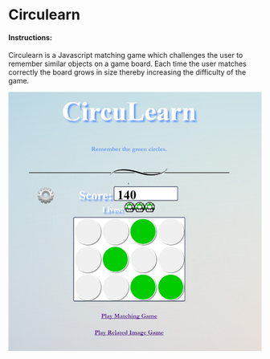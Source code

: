 # Circulearn

#### Instructions:
Circulearn is a Javascript matching game which challenges the user to remember similar objects on a game board. Each time the user matches correctly the board grows in size thereby increasing the difficulty of the game.

![alt text](https://github.com/Matthew-Wroblewski/Circulearn/blob/master/images/game.PNG)
